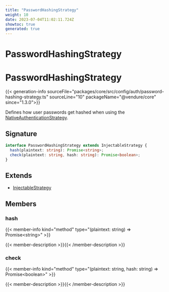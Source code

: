 ```yaml
---
title: "PasswordHashingStrategy"
weight: 10
date: 2023-07-04T11:02:11.724Z
showtoc: true
generated: true
---
```

<!-- This file was generated from the Vendure source. Do not modify. Instead, re-run the "docs:build" script -->

# PasswordHashingStrategy
<div class="symbol">


# PasswordHashingStrategy

{{< generation-info sourceFile="packages/core/src/config/auth/password-hashing-strategy.ts" sourceLine="10" packageName="@vendure/core" since="1.3.0">}}

Defines how user passwords get hashed when using the <a href='/typescript-api/auth/native-authentication-strategy#nativeauthenticationstrategy'>NativeAuthenticationStrategy</a>.

## Signature

```TypeScript
interface PasswordHashingStrategy extends InjectableStrategy {
  hash(plaintext: string): Promise<string>;
  check(plaintext: string, hash: string): Promise<boolean>;
}
```
## Extends

 * <a href='/typescript-api/common/injectable-strategy#injectablestrategy'>InjectableStrategy</a>


## Members

### hash

{{< member-info kind="method" type="(plaintext: string) => Promise&#60;string&#62;"  >}}

{{< member-description >}}{{< /member-description >}}

### check

{{< member-info kind="method" type="(plaintext: string, hash: string) => Promise&#60;boolean&#62;"  >}}

{{< member-description >}}{{< /member-description >}}


</div>
